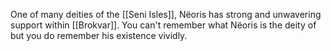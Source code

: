 One of many deities of the [[Seni Isles]], Nëoris has strong and unwavering support within [[Brokvar]]. You can't remember what Nëoris is the deity of but you do remember his existence vividly.
